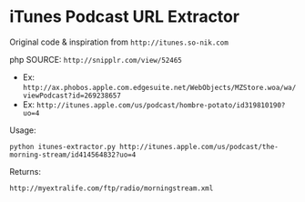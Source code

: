 iTunes Podcast URL Extractor
===================

Original code & inspiration from `http://itunes.so-nik.com`

php SOURCE: `http://snipplr.com/view/52465`

* Ex: `http://ax.phobos.apple.com.edgesuite.net/WebObjects/MZStore.woa/wa/viewPodcast?id=269238657`
* Ex: `http://itunes.apple.com/us/podcast/hombre-potato/id319810190?uo=4`

Usage:

    python itunes-extractor.py http://itunes.apple.com/us/podcast/the-morning-stream/id414564832?uo=4

Returns:

    http://myextralife.com/ftp/radio/morningstream.xml
